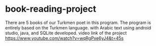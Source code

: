 # book-reading-project
There are 5 books of our Turkmen poet in this program. The program is entirely based on the Turkmen language. with Arabic text using android studio, java, and SQLite developed.
video link of the project
https://www.youtube.com/watch?v=wqRgPxe6yJ4&t=45s
